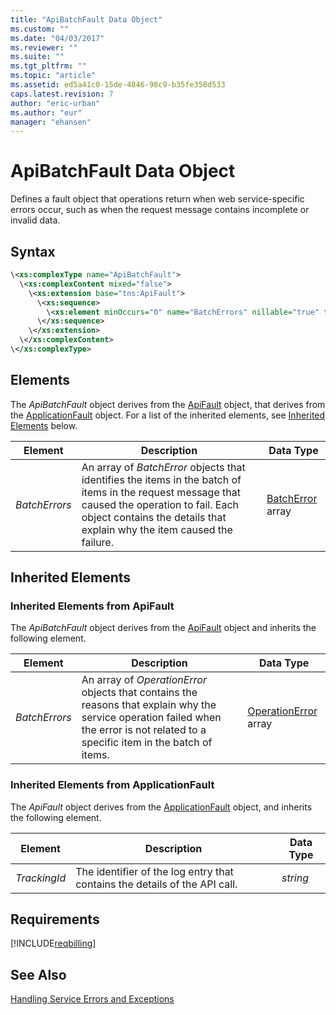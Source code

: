 ```yaml
---
title: "ApiBatchFault Data Object"
ms.custom: ""
ms.date: "04/03/2017"
ms.reviewer: ""
ms.suite: ""
ms.tgt_pltfrm: ""
ms.topic: "article"
ms.assetid: ed5a41c0-15de-4846-98c9-b35fe358d533
caps.latest.revision: 7
author: "eric-urban"
ms.author: "eur"
manager: "ehansen"
---
```

# ApiBatchFault Data Object
Defines a fault object that operations return when web service-specific errors occur, such as when the request message contains incomplete or invalid data.

## Syntax

```xml
\<xs:complexType name="ApiBatchFault">
  \<xs:complexContent mixed="false">
    \<xs:extension base="tns:ApiFault">
      \<xs:sequence>
        \<xs:element minOccurs="0" name="BatchErrors" nillable="true" type="tns:ArrayOfBatchError" />
      \</xs:sequence>
    \</xs:extension>
  \</xs:complexContent>
\</xs:complexType>
```

## <a name="Elements"></a>Elements
The *ApiBatchFault* object derives from the [ApiFault](../billing-api/apifault-data-object.md) object, that derives from the [ApplicationFault](../billing-api/applicationfault-data-object.md) object. For a list of the inherited elements, see [Inherited Elements](#InheritedElements) below.

|Element|Description|Data Type|
|-----------|---------------|-------------|
|*BatchErrors*|An array of *BatchError* objects that identifies the items in the batch of items in the request message that caused the operation to fail. Each object contains the details that explain why the item caused the failure.|[BatchError](../billing-api/batcherror-data-object.md) array|

## <a name="InheritedElements"></a>Inherited Elements
### <a name="InheritedElementsApiFault"></a>Inherited Elements from ApiFault
The *ApiBatchFault* object derives from the [ApiFault](../billing-api/apifault-data-object.md) object and inherits the following element.

|Element|Description|Data Type|
|-----------|---------------|-------------|
|*BatchErrors*|An array of *OperationError* objects that contains the reasons that explain why the service operation failed when the error is not related to a specific item in the batch of items.|[OperationError](../billing-api/operationerror-data-object.md) array|

### <a name="InheritedElementsApplicationFault"></a>Inherited Elements from ApplicationFault
The *ApiFault* object derives from the [ApplicationFault](../billing-api/applicationfault-data-object.md) object, and inherits the following element. 

|Element|Description|Data Type|
|-----------|---------------|-------------|
|*TrackingId*|The identifier of the log entry that contains the details of the API call.|*string*|

## Requirements
[!INCLUDE[reqbilling](../billing-api/includes/reqbilling.md)]
## See Also
[Handling Service Errors and Exceptions](https://msdn.microsoft.com/library/bing-ads-error-handling-guide.aspx)


